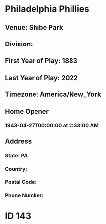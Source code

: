 # Philadelphia Phillies
## Venue: Shibe Park
## Division: 
## First Year of Play: 1883
## Last Year of Play: 2022
## Timezone: America/New_York
## Home Opener
### 1943-04-27T00:00:00 at 2:33:00 AM
## Address
### 
### State: PA
### Country: 
### Postal Code: 
### Phone Number: 
# ID 143